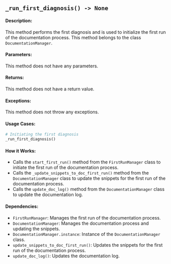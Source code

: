 ## `_run_first_diagnosis() -> None`

#### Description:
This method performs the first diagnosis and is used to initialize the first run of the documentation process. This method belongs to the class `DocumentationManager`.

#### Parameters:
This method does not have any parameters.

#### Returns:
This method does not have a return value.

#### Exceptions:
This method does not throw any exceptions.

#### Usage Cases:

```python
# Initiating the first diagnosis
_run_first_diagnosis()
```

#### How it Works:
- Calls the `start_first_run()` method from the `FirstRunManager` class to initiate the first run of the documentation process.
- Calls the `_update_snippets_to_doc_first_run()` method from the `DocumentationManager` class to update the snippets for the first run of the documentation process.
- Calls the `update_doc_log()` method from the `DocumentationManager` class to update the documentation log.

#### Dependencies:
- `FirstRunManager`: Manages the first run of the documentation process.
- `DocumentationManager`: Manages the documentation process and updating the snippets.
- `DocumentationManager.instance`: Instance of the `DocumentationManager` class.
- `update_snippets_to_doc_first_run()`: Updates the snippets for the first run of the documentation process.
- `update_doc_log()`: Updates the documentation log.